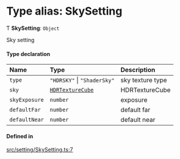 # Type alias: SkySetting

Ƭ **SkySetting**: `Object`

Sky setting

#### Type declaration

| Name | Type | Description |
| :------ | :------ | :------ |
| `type` | ``"HDRSKY"`` \| ``"ShaderSky"`` | sky texture type |
| `sky` | [`HDRTextureCube`](../classes/HDRTextureCube.md) | HDRTextureCube |
| `skyExposure` | `number` | exposure |
| `defaultFar` | `number` | default far |
| `defaultNear` | `number` | default near |

#### Defined in

[src/setting/SkySetting.ts:7](https://github.com/Orillusion/orillusion/blob/main/src/setting/SkySetting.ts#L7)
